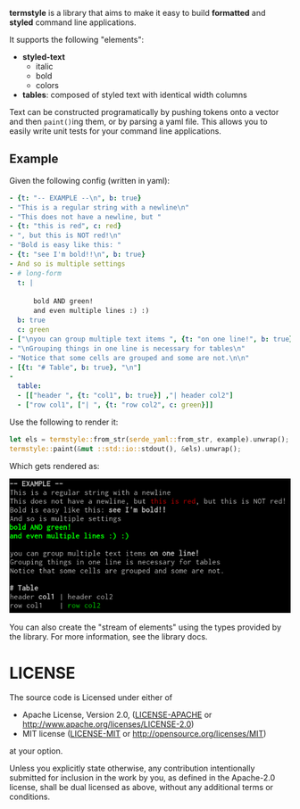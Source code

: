 **termstyle** is a library that aims to make it easy to build **formatted** and
**styled** command line applications.

It supports the following "elements":
- **styled-text**
    - italic
    - bold
    - colors
- **tables**: composed of styled text with identical width columns

Text can be constructed programatically by pushing tokens onto a vector and
then `paint()`ing them, or by parsing a yaml file. This allows you to easily
write unit tests for your command line applications.

## Example
Given the following config (written in yaml):
```yaml
- {t: "-- EXAMPLE --\n", b: true}
- "This is a regular string with a newline\n"
- "This does not have a newline, but "
- {t: "this is red", c: red}
- ", but this is NOT red!\n"
- "Bold is easy like this: "
- {t: "see I'm bold!!\n", b: true}
- And so is multiple settings
- # long-form
  t: |

      bold AND green!
      and even multiple lines :) :)
  b: true
  c: green
- ["\nyou can group multiple text items ", {t: "on one line!", b: true}]
- "\nGrouping things in one line is necessary for tables\n"
- "Notice that some cells are grouped and some are not.\n\n"
- [{t: "# Table", b: true}, "\n"]
-
  table:
  - [["header ", {t: "col1", b: true}] ,"| header col2"]
  - ["row col1", ["| ", {t: "row col2", c: green}]]
```

Use the following to render it:

```rust
let els = termstyle::from_str(serde_yaml::from_str, example).unwrap();
termstyle::paint(&mut ::std::io::stdout(), &els).unwrap();
```

Which gets rendered as:

![rendered](img/example.png)

You can also create the "stream of elements" using the types provided by the
library.  For more information, see the library docs.


# LICENSE

The source code is Licensed under either of

* Apache License, Version 2.0, ([LICENSE-APACHE](LICENSE-APACHE) or
  http://www.apache.org/licenses/LICENSE-2.0)
* MIT license ([LICENSE-MIT](LICENSE-MIT) or
  http://opensource.org/licenses/MIT)

at your option.

Unless you explicitly state otherwise, any contribution intentionally submitted
for inclusion in the work by you, as defined in the Apache-2.0 license, shall
be dual licensed as above, without any additional terms or conditions.
